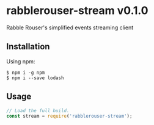 # rabblerouser-stream v0.1.0

Rabble Rouser's simplified events streaming client

## Installation

Using npm:
```shell
$ npm i -g npm
$ npm i --save lodash
```

## Usage
```js
// Load the full build.
const stream = require('rabblerouser-stream');
```
